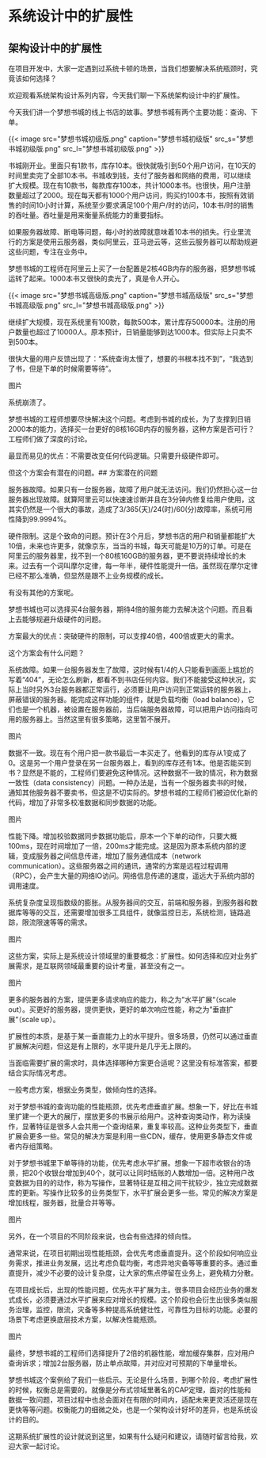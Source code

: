 # 系统设计中的扩展性


## 架构设计中的扩展性

在项目开发中，大家一定遇到过系统卡顿的场景，当我们想要解决系统瓶颈时，究竟该如何选择？

欢迎观看系统架构设计系列内容，今天我们聊一下系统架构设计中的扩展性。

今天我们讲一个梦想书城的线上书店的故事。梦想书城有两个主要功能：查询、下单。

{{< image src="梦想书城初级版.png" caption="梦想书城初级版" src_s="梦想书城初级版.png" src_l="梦想书城初级版.png" >}}


书城刚开业。里面只有1款书，库存10本。很快就吸引到50个用户访问，在10天的时间里卖完了全部10本书。书城收到钱，支付了服务器和网络的费用，可以继续扩大规模。现在有10款书，每款库存100本，共计1000本书。也很快，用户注册数量超过了2000。现在每天都有1000个用户访问，购买约100本书，按照有效销售的时间10小时计算，系统至少要求满足100个用户/时的访问，10本书/时的销售的吞吐量。吞吐量是用来衡量系统能力的重要指标。

如果服务器故障、断电等问题，每小时的故障就意味着10本书的损失。行业里流行的方案是使用云服务器，类似阿里云，亚马逊云等，这些云服务器可以帮助规避这些问题，专注在业务中。

梦想书城的工程师在阿里云上买了一台配置是2核4GB内存的服务器，把梦想书城运转了起来。1000本书又很快的卖光了，真是令人开心。

{{< image src="梦想书城高级版.png" caption="梦想书城高级版" src_s="梦想书城高级版.png" src_l="梦想书城高级版.png" >}}

继续扩大规模，现在系统里有100款，每款500本，累计库存50000本。注册的用户数量也超过了10000人。原本预计，日销量能够到达1000本。但实际上只卖不到500本。

很快大量的用户反馈出现了：“系统查询太慢了，想要的书根本找不到”，“我选到了书，但是下单的时候需要等待”。

图片

系统崩溃了。



梦想书城的工程师想要尽快解决这个问题。考虑到书城的成长，为了支撑到日销2000本的能力，选择买一台更好的8核16GB内存的服务器，这种方案是否可行？工程师们做了深度的讨论。

最显而易见的优点：不需要改变任何代码逻辑。只需要升级硬件即可。

但这个方案会有潜在的问题。## 方案潜在的问题

服务器故障。如果只有一台服务器，故障了用户就无法访问。我们仍然担心这一台服务器出现故障。就算阿里云可以快速速诊断并且在3分钟内修复给用户使用，这其实仍然是一个很大的事故，造成了3/365(天)/24(时)/60(分)故障率，系统可用性降到99.9994%。

硬件限制。这是个致命的问题。预计在3个月后，梦想书店的用户和销量都能扩大10倍，未来也许更多，就像京东，当当的书城，每天可能是10万的订单。可是在阿里云的服务器里，找不到一个80核160GB的服务器，更不要说持续增长的未来。过去有一个词叫摩尔定律，每一年半，硬件性能提升一倍。虽然现在摩尔定律已经不那么准确，但显然是跟不上业务规模的成长。



有没有其他的方案呢。

梦想书城也可以选择买4台服务器，期待4倍的服务能力去解决这个问题。而且看上去能够规避升级硬件的问题。

方案最大的优点：突破硬件的限制，可以支撑40倍，400倍或更大的需求。

这个方案会有什么问题？

系统故障。如果一台服务器发生了故障，这时候有1/4的人只能看到画面上尴尬的写着“404”，无论怎么刷新，都看不到书店任何内容。我们不能接受这种状况，实际上当时另外3台服务器都正常运行，必须要让用户访问到正常运转的服务器上，屏蔽错误的服务器。能完成这样功能的组件，就是负载均衡（load balance），它们也是一个机器，被设置在服务器前，当后端服务器故障，可以把用户访问指向可用的服务器上。当然这里有很多策略，这里暂不展开。

图片

数据不一致。现在有个用户把一款书最后一本买走了。他看到的库存从1变成了0。这是另一个用户登录在另一台服务器上，看到的库存还有1本。他是否能买到书？显然是不能的，工程师们要避免这种情况。这种数据不一致的情况，称为数据一致性（data consistency）问题。一种办法是，当有一个服务器卖书的时候，通知其他服务器不要卖书，但这是不切实际的。梦想书城的工程师们被迫优化新的代码，增加了非常多校准数据和同步数据的功能。

图片



性能下降。增加校验数据同步数据功能后，原本一个下单的动作，只要大概100ms，现在时间增加了一倍，200ms才能完成。这是因为原本系统内部的逻辑，变成服务器之间信息传递，增加了服务通信成本（network communication）。这些服务器之间的通讯，通常的方案是远程过程调用（RPC），会产生大量的网络IO访问。网络信息传递的速度，遥远大于系统内部的调用速度。

系统复杂度呈现指数级的膨胀。从服务器间的交互，前端和服务器，到服务器和数据库等等的交互，还需要增加很多工具组件，就像监控日志，系统检测，链路追踪，限流限速等等的需求。

图片



这些方案，实际上是系统设计领域里的重要概念：扩展性。如何选择和应对业务扩展需求，是互联网领域最重要的设计考量，甚至没有之一。

图片


更多的服务器的方案，提供更多请求响应的能力，称之为”水平扩展“（scale out）。买更好的服务器，提供更快，更好的单次响应性能，称之为”垂直扩展“（scale up）。



扩展性的本质，是基于某一垂直能力上的水平提升。很多场景，仍然可以通过垂直扩展解决问题，但这是有上限的，水平提升是几乎无上限的。



当面临需要扩展的需求时，具体选择哪种方案更合适呢？这里没有标准答案，都要结合实际情况考虑。



一般考虑方案，根据业务类型，做倾向性的选择。



对于梦想书城的查询功能的性能瓶颈，优先考虑垂直扩展。想象一下，好比在书城里扩建一个更大的展厅，摆放更多的书展示给用户。这种查询类动作，称为读操作，显著特征是很多人会共用一个查询结果，重复率较高。这种业务类型下，垂直扩展会更多一些。常见的解决方案是利用一些CDN，缓存，使用更多静态文件或者内存组策略。

对于梦想书城里下单等待的功能，优先考虑水平扩展。想象一下超市收银台的场景，把20个收银台增加到40个，就可以让同时结账的人数增加一倍。这种用户改变数据为目的的动作，称为写操作，显著特征是互相之间干扰较少，独立完成数据库的更新。写操作比较多的业务类型下，水平扩展会更多一些。常见的解决方案是增加线程，服务器，批量合并等等。

图片



另外，在一个项目的不同阶段来说，也会有些选择的倾向性。



通常来说，在项目初期出现性能瓶颈，会优先考虑垂直提升。这个阶段如何响应业务需求，推进业务发展，远比考虑负载均衡，考虑异地灾备等等重要的多。通过垂直提升，减少不必要的设计复杂度，让大家的焦点停留在业务上，避免精力分散。

在项目成长后，出现的性能问题，优先水平扩展为主。很多项目会经历业务的爆发式成长，必须要通过水平扩展来应对增长的规模。这个阶段也会衍生出很多类似服务治理，监控，限流，灾备等多种提高系统健壮性，可靠性为目标的功能。必要的场景下考虑更换底层技术方案，以解决性能瓶颈。

图片



最终，梦想书城的工程师们选择提升了2倍的机器性能，增加缓存集群，应对用户查询诉求；增加2台服务器，防止单点故障，并对应对可预期的下单量增长。



梦想书城这个案例给了我们一些启示。无论是什么场景，到哪个阶段，考虑扩展性的时候，权衡总是需要的。就像是分布式领域里著名的CAP定理，面对的性能和数据一致问题，项目过程中也总会面对在有限的时间内，适配未来更灵活还是现在更快等等问题。权衡能力的细微之处，也是一个架构设计好坏的差异，也是系统设计的目的。



这期系统扩展性的设计就说到这里，如果有什么疑问和建议，请随时留言给我，欢迎大家一起讨论。

